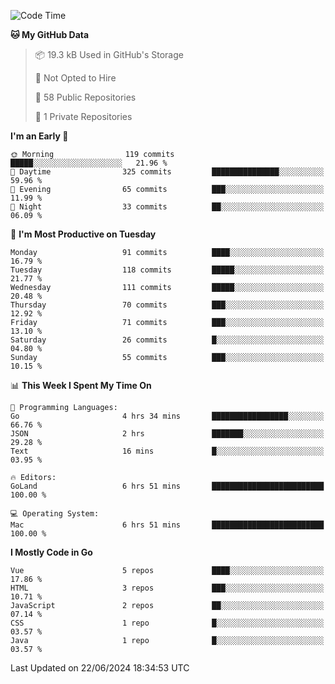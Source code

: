 <!--START_SECTION:waka-->
![Code Time](http://img.shields.io/badge/Code%20Time-1%2C146%20hrs%2052%20mins-blue)

**🐱 My GitHub Data** 

> 📦 19.3 kB Used in GitHub's Storage 
 > 
> 🚫 Not Opted to Hire
 > 
> 📜 58 Public Repositories 
 > 
> 🔑 1 Private Repositories 
 > 
**I'm an Early 🐤** 

```text
🌞 Morning                119 commits         █████░░░░░░░░░░░░░░░░░░░░   21.96 % 
🌆 Daytime                325 commits         ███████████████░░░░░░░░░░   59.96 % 
🌃 Evening                65 commits          ███░░░░░░░░░░░░░░░░░░░░░░   11.99 % 
🌙 Night                  33 commits          ██░░░░░░░░░░░░░░░░░░░░░░░   06.09 % 
```
📅 **I'm Most Productive on Tuesday** 

```text
Monday                   91 commits          ████░░░░░░░░░░░░░░░░░░░░░   16.79 % 
Tuesday                  118 commits         █████░░░░░░░░░░░░░░░░░░░░   21.77 % 
Wednesday                111 commits         █████░░░░░░░░░░░░░░░░░░░░   20.48 % 
Thursday                 70 commits          ███░░░░░░░░░░░░░░░░░░░░░░   12.92 % 
Friday                   71 commits          ███░░░░░░░░░░░░░░░░░░░░░░   13.10 % 
Saturday                 26 commits          █░░░░░░░░░░░░░░░░░░░░░░░░   04.80 % 
Sunday                   55 commits          ███░░░░░░░░░░░░░░░░░░░░░░   10.15 % 
```


📊 **This Week I Spent My Time On** 

```text
💬 Programming Languages: 
Go                       4 hrs 34 mins       █████████████████░░░░░░░░   66.76 % 
JSON                     2 hrs               ███████░░░░░░░░░░░░░░░░░░   29.28 % 
Text                     16 mins             █░░░░░░░░░░░░░░░░░░░░░░░░   03.95 % 

🔥 Editors: 
GoLand                   6 hrs 51 mins       █████████████████████████   100.00 % 

💻 Operating System: 
Mac                      6 hrs 51 mins       █████████████████████████   100.00 % 
```

**I Mostly Code in Go** 

```text
Vue                      5 repos             ████░░░░░░░░░░░░░░░░░░░░░   17.86 % 
HTML                     3 repos             ███░░░░░░░░░░░░░░░░░░░░░░   10.71 % 
JavaScript               2 repos             ██░░░░░░░░░░░░░░░░░░░░░░░   07.14 % 
CSS                      1 repo              █░░░░░░░░░░░░░░░░░░░░░░░░   03.57 % 
Java                     1 repo              █░░░░░░░░░░░░░░░░░░░░░░░░   03.57 % 
```




 Last Updated on 22/06/2024 18:34:53 UTC
<!--END_SECTION:waka-->
